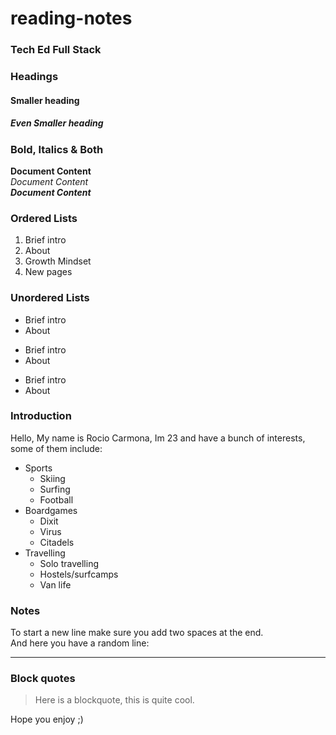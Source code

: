 # reading-notes

### Tech Ed Full Stack

### Headings 
#### Smaller heading
##### Even Smaller heading

### Bold, Italics & Both

**Document Content**  
*Document Content*  
_**Document Content**_  


### Ordered Lists
1. Brief intro
2. About
3. Growth Mindset
4. New pages

### Unordered Lists
- Brief intro
- About

* Brief intro
* About

+ Brief intro
+ About


### Introduction
Hello, My name is Rocio Carmona, Im 23 and have a bunch of interests, some of them include:
* Sports
  * Skiing
  * Surfing
  * Football
* Boardgames
  * Dixit
  * Virus
  * Citadels
* Travelling
  * Solo travelling
  * Hostels/surfcamps
  * Van life


### Notes
To start a new line make sure you add two spaces at the end.  
And here you have a random line:
***

### Block quotes
> Here is a blockquote, this is quite cool. 

Hope you enjoy ;)

